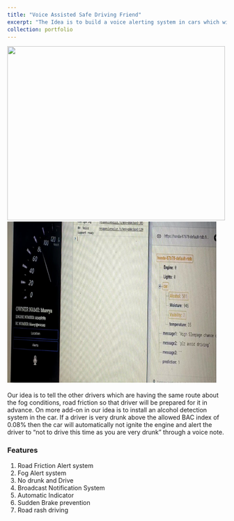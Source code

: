 ```yaml
---
title: "Voice Assisted Safe Driving Friend"
excerpt: "The Idea is to build a voice alerting system in cars which will alert the drivers about the warnings, notifications through a voice channel and using Google actions for voice assistance. <br/><br/>"
collection: portfolio
---
```


<img src='/images/project.png' style="width: 500px; height: 400px;"><span style="width: 50px;"></span><img src='/images/firebase.png' style="width: 480px; height: 370px;"><br/><br/>
Our idea is to tell the other drivers which are having the same route about the fog conditions, road friction so that driver will be prepared for it in advance. On more add-on in our idea is to install an alcohol detection system in the car. If a driver is very drunk above the allowed BAC index of 0.08% then the car will automatically not ignite the engine and alert the driver to “not to drive this time as you are very drunk” through a voice note. <br/>
### Features
1.	Road Friction Alert system
2.	Fog Alert system
3.	No drunk and Drive
4.	Broadcast Notification System
5.	Automatic Indicator
6.	Sudden Brake prevention
7.	Road rash driving
